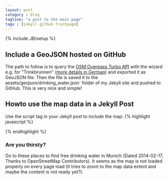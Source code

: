 ```yaml
---
layout: post
category : blog
tagline: "a post to the main page"
tags : [jekyll github frontpage]
---
```

{% include JB/setup %}

## Include a GeoJSON hosted on GitHub
The path to follow is to query the [OSM Overpass Turbo API](http://overpass-turbo.eu/) with the wizard e.g.
 for "Trinkbrunnen" ([more details in German](http://blog.openstreetmap.de/blog/2014/01/der-turbo-fuer-die-overpass-api/))
 and exported it as GeoJSON file. Then the file is saved it to the assets/geojson/drinking_water.json` folder of my Jekyll site and pushed to GitHub. This is very nice and simple!

## Howto use the map data in a Jekyll Post
Use the script tag in your Jekyll post to include the map:
{% highlight javascript %}
<script src="https://embed.github.com/view/geojson/Maltretieren/maltretieren.github.com/master/assets/geojson/drinking_water.geojson"></script>
{% endhighlight %}

### Are you thirsty?
Go to these places to find free drinking water in Munich (Dated 2014-02-17, Thanks to OpenStreetMap Contributors). It seems as the
map is not loaded properly on every page load (it tries to zoom to the map data extent and maybe the content is not ready yet?).

<script src="https://embed.github.com/view/geojson/Maltretieren/maltretieren.github.com/master/assets/geojson/drinking_water.geojson"></script>
